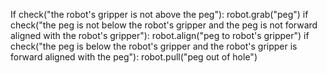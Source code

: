 

If check("the robot's gripper is not above the peg"):
    robot.grab("peg")
if check("the peg is not below the robot's gripper and the peg is not forward aligned with the robot's gripper"):
    robot.align("peg to robot's gripper")
if check("the peg is below the robot's gripper and the robot's gripper is forward aligned with the peg"):
    robot.pull("peg out of hole")